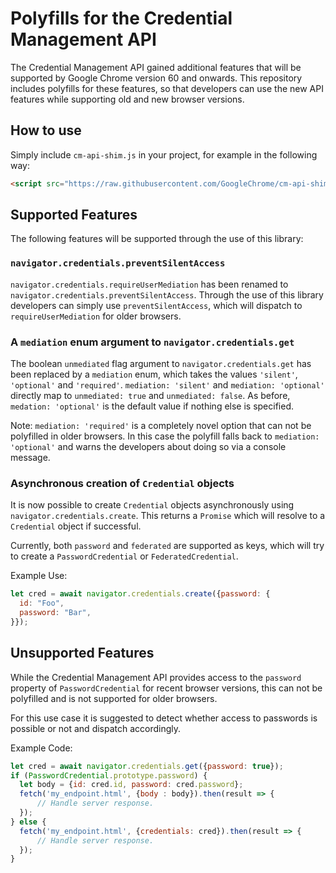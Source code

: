 # Polyfills for the Credential Management API
The Credential Management API gained additional features that will be supported
by Google Chrome version 60 and onwards. This repository includes polyfills for
these features, so that developers can use the new API features while supporting
old and new browser versions.

## How to use
Simply include `cm-api-shim.js` in your project, for example in the following
way:
``` html
<script src="https://raw.githubusercontent.com/GoogleChrome/cm-api-shim/master/cm-api-shim.js"></script>
```

## Supported Features
The following features will be supported through the use of this library:

### `navigator.credentials.preventSilentAccess`
`navigator.credentials.requireUserMediation` has been renamed to
`navigator.credentials.preventSilentAccess`. Through the use of this library
developers can simply use `preventSilentAccess`, which will dispatch to
`requireUserMediation` for older browsers.

### A `mediation` enum argument to `navigator.credentials.get`
The boolean `unmediated` flag argument to `navigator.credentials.get` has been
replaced by a `mediation` enum, which takes the values `'silent'`, `'optional'`
and `'required'`. `mediation: 'silent'` and `mediation: 'optional'` directly map
to `unmediated: true` and `unmediated: false`. As before, `medation: 'optional'`
is the default value if nothing else is specified.

Note: `mediation: 'required'` is a completely novel option that can not be
polyfilled in older browsers. In this case the polyfill falls back to
`mediation: 'optional'` and warns the developers about doing so via a console
message.

### Asynchronous creation of `Credential` objects
It is now possible to create `Credential` objects asynchronously using
`navigator.credentials.create`. This returns a `Promise` which will resolve to a
`Credential` object if successful.

Currently, both `password` and `federated` are supported as keys, which will
try to create a `PasswordCredential` or `FederatedCredential`.

Example Use:
``` js
let cred = await navigator.credentials.create({password: {
  id: "Foo",
  password: "Bar",
}});
```

## Unsupported Features
While the Credential Management API provides access to the `password` property
of `PasswordCredential` for recent browser versions, this can not be polyfilled
and is not supported for older browsers.

For this use case it is suggested to detect whether access to passwords is
possible or not and dispatch accordingly.

Example Code:
``` js
let cred = await navigator.credentials.get({password: true});
if (PasswordCredential.prototype.password) {
  let body = {id: cred.id, password: cred.password};
  fetch('my_endpoint.html', {body : body}).then(result => {
      // Handle server response.
  });
} else {
  fetch('my_endpoint.html', {credentials: cred}).then(result => {
      // Handle server response.
  });
}
```
